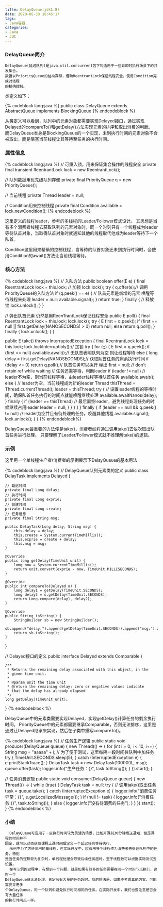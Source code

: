 ```yaml
---
title: DelayQueue(jdk1.8)
date: 2020-06-30 10:46:17
tags:
- Java容器
categories:
- Java
- JUC
---
```


### DelayQueue简介

    DelayQueue(延迟队列)是java.util.concurrent包下的适用于一些非即时执行场景下的并发集合。
    数据以PriorityQueue的结构存储，借助ReentrantLock保证线程安全，使用Condition完成对线程
    的精确控制。
<!-- more -->

类定义如下：

{% codeblock lang:java %}
public class DelayQueue<E extends Delayed> extends AbstractQueue<E>
    implements BlockingQueue<E> 
{% endcodeblock %}

  从类定义可以看到，队列中的元素对象都需要实现Delayed接口，通过实现Delayed的compareTo()和getDelay()方法实现元素的排序和取出消费的判断。
  而DelayQueue本身是BlockingQueue的一个实现，未到执行时间的元素对象不会被取出，而是阻塞当前线程让其等待至任务的执行时间。

### 属性信息

{% codeblock lang:java %}
// 可重入锁，用来保证集合操作的线程安全
private final transient ReentrantLock lock = new ReentrantLock();

// 队列数据用优先级队列存储
private final PriorityQueue<E> q = new PriorityQueue<E>();

// 当前线程
private Thread leader = null;

// Condition用来控制线程
private final Condition available = lock.newCondition();
{% endcodeblock %}

  这里定义的线程leader，参考的多线程的Leader/Follower模式设计。
  其思想是当有多个消费者线程去获取队列的元素对象时，同一个时刻只有一个线程成为leader等待队首对象，当取得队首对象时就通知其他的线程取代他成为leader等待下一个队首。

  Condition这里用来精确的控制线程，当等待的队首对象还未到执行时间时，会使用Condition的await()方法让当前线程等待。

### 核心方法

{% codeblock lang:java %}
// 入队方法
public boolean offer(E e) {
    final ReentrantLock lock = this.lock;
    // 加锁
    lock.lock();
    try {
        q.offer(e);// 调用PriorityQueue的入队方法
        if (q.peek() == e) {
            // 队首元素是新增的元素 唤醒等待线程来处理
            leader = null;
            available.signal();
        }
        return true;
    } finally {
        // 释放锁
        lock.unlock();
    }
}


// 弹出队首元素   仍然是用ReenTrantLock保证线程安全
public E poll() {
    final ReentrantLock lock = this.lock;
    lock.lock();
    try {
        E first = q.peek();
        if (first == null || first.getDelay(NANOSECONDS) > 0)
            return null;
        else
            return q.poll();
    } finally {
        lock.unlock();
    }
}


public E take() throws InterruptedException {
    final ReentrantLock lock = this.lock;
    lock.lockInterruptibly();// 加锁
    try {
        for (;;) {
            E first = q.peek();
            if (first == null)
                available.await();// 无队首表明队列为空 则让线程等待
            else {
                long delay = first.getDelay(NANOSECONDS);// 获取队首任务的剩余执行时间
                if (delay <= 0)
                    return q.poll();// 队首任务可以执行 弹出
                first = null; // don't retain ref while waiting
                // 任务还需等待，判断leader
                if (leader != null)
                    // leader不为空，则当前线程等待，由leader线程等待队首任务
                    available.await();
                else {
                	// leader为空，当前线程成为新的leader
                    Thread thisThread = Thread.currentThread();
                    leader = thisThread;
                    try {
                        // 设置leader线程的等待时间，确保队首任务执行的时间点就能唤醒继续处理
                        available.awaitNanos(delay);
                    } finally {
                        if (leader == thisThread)
                            // 最后置空leader，避免线程处理任务的时候继续占用leader
                            leader = null;
                    }
                }
            }
        }
    } finally {
        if (leader == null && q.peek() != null)
        	// leader为空并且有待处理的任务，唤醒其他线程
            available.signal();
        lock.unlock();
    }
}
{% endcodeblock%}

  DelayQueue最重要的方法便是take()，消费者线程通过调用take()去依次取出队首任务进行处理。
  只要理解了Leader/Follower模式就不难理解take()的逻辑。

### 示例

  这里用一个单线程生产者/消费者的示例展示下DelayQueue的基本用法

{% codeblock lang:java %}
// DelayQueue队列元素类的定义
public class DelayTask implements Delayed {

    // 延迟时间
    private final Long delay;
    // 执行时间
    private final Long exprie;
    // 创建时间
    private final Long create;
    // 任务信息
    private final String msg;

    public DelayTask(Long delay, String msg) {
        this.delay = delay;
        this.create = System.currentTimeMillis();
        this.exprie = create + delay;
        this.msg = msg;
    }

    @Override
    public long getDelay(TimeUnit unit) {
        long now = System.currentTimeMillis();
        return unit.convert(exprie - now, TimeUnit.MILLISECONDS);
    }

    @Override
    public int compareTo(Delayed o) {
        long delay1 = getDelay(TimeUnit.SECONDS);
        long delay2 = o.getDelay(TimeUnit.SECONDS);
        return Long.compare(delay1, delay2);
    }

    @Override
    public String toString() {
        StringBuilder sb = new StringBuilder();
        sb.append("delay:").append(getDelay(TimeUnit.SECONDS)).append("msg:").append(msg);
        return sb.toString();
    }
}

// Delayed接口的定义
public interface Delayed extends Comparable<Delayed> {

    /**
     * Returns the remaining delay associated with this object, in the
     * given time unit.
     *
     * @param unit the time unit
     * @return the remaining delay; zero or negative values indicate
     * that the delay has already elapsed
     */
    long getDelay(TimeUnit unit);
}
{% endcodeblock %}

  DelayQueue中的元素类需要实现Delayed，实现getDelay()计算任务的剩余执行时间。
  PriorityQueue中的元素都需要继承Comparable，否则无法排序，这里是通过让Delayed继承来实现，然后在子类中重写compareTo()。

{% codeblock lang:java %}
// 任务生产逻辑
public static void producer(DelayQueue<DelayTask> queue) {
    new Thread(() -> {
        for (int i = 0; i < 10; i++) {
            String msg = "aaaaa" + i;
            // 为了便于测试，这里每隔一段时间往队列中加任务
            try {
                TimeUnit.SECONDS.sleep(5);
            } catch (InterruptedException e) {
                e.printStackTrace();
            }
            DelayTask task = new DelayTask(100000L, msg);
            queue.offer(task);
            logger.info("生产任务：{}", task.toString());
        }
    }).start();
}

// 任务消费逻辑
public static void consumer(DelayQueue<DelayTask> queue) {
    new Thread(() -> {
        while (true) {
            DelayTask task = null;
            try {
                // 调用take()取出任务
                task = queue.take();
            } catch (InterruptedException e) {
                logger.info("消费任务异常：{}", e.getLocalizedMessage());
            }
            if (null != task) {
                logger.info("消费任务:{}", task.toString());
            } else {
                logger.info("没有待消费的任务");
            }
        }
    }).start();
}
{% endcodeblock %}

### 小结

      DelayQueue可应用于一些执行时间较为灵活的场景，比如开课前30分钟发送通知，但是课程的时间并不
    固定，就可以动态获取课程上课时间后定义一个延迟任务等待执行。
      示例中为了方便采用的单线程，但实际开发中，应该用多个线程作为消费者去处理队列中的任务。特别
    是当任务的逻辑较为复杂时，单线程处理会导致后续任务超时，至于线程数可以根据实际测试去设置。
      在写示例的过程中，有想到一个问题，就是如果有较多的任务需要在同一个时间节点执行，这时一个
    DelayQueue就无法处理。肯定会有大量的任务超时。我的想法是，如果不考虑其他方案，可能需要采用多
    个DelayQueue，同一个队列中避免执行时间相同的任务。在实际开发中，我们也要注意是否会有大量任务
    的执行时间点一样。
